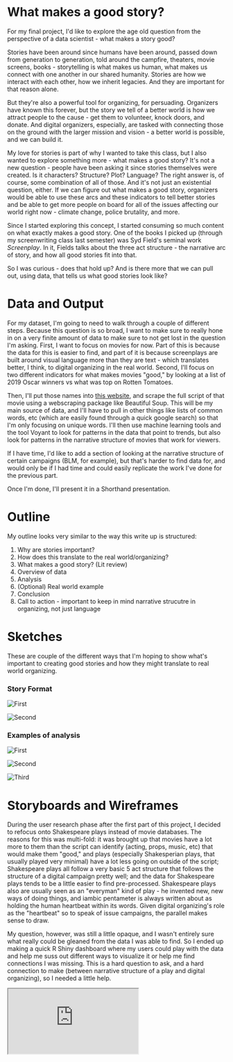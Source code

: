 # What makes a good story? 

For my final project, I'd like to explore the age old question from the perspective of a data scientist - what makes a story good? 

Stories have been around since humans have been around, passed down from generation to generation, told around the campfire, theaters, movie screens, books - storytelling is what makes us human, what makes us connect with one another in our shared humanity. Stories are how we interact with each other, how we inherit legacies. And they are important for that reason alone. 

But they're also a powerful tool for organizing, for persuading. Organizers have known this forever, but the story we tell of a better world is how we attract people to the cause - get them to volunteer, knock doors, and donate. And digital organizers, especially, are tasked with connecting those on the ground with the larger mission and vision - a better world is possible, and we can build it. 

My love for stories is part of why I wanted to take this class, but I also wanted to explore something more - what makes a good story? It's not a new question - people have been asking it since stories themselves were created. Is it characters? Structure? Plot? Language? The right answer is, of course, some combination of all of those. And it's not just an existential question, either. If we can figure out what makes a good story, organizers would be able to use these arcs and these indicators to tell better stories and be able to get more people on board for all of the issues affecting our world right now - climate change, police brutality, and more. 

Since I started exploring this concept, I started consuming so much content on what exactly makes a good story. One of the books I picked up (through my screenwriting class last semester) was Syd Field's seminal work <i>Screenplay</i>. In it, Fields talks about the three act structure - the narrative arc of story, and how all good stories fit into that. 

So I was curious - does that hold up? And is there more that we can pull out, using data, that tells us what good stories look like? 

# Data and Output

For my dataset, I'm going to need to walk through a couple of different steps. Because this question is so broad, I want to make sure to really hone in on a very finite amount of data to make sure to not get lost in the question I'm asking. First, I want to focus on movies for now. Part of this is because the data for this is easier to find, and part of it is because screenplays are built around visual language more than they are text - which translates better, I think, to digital organizing in the real world. Second, I'll focus on two different indicators for what makes movies "good," by looking at a list of 2019 Oscar winners vs what was top on Rotten Tomatoes. 

Then, I'll put those names into [this website](https://imsdb.com/), and scrape the full script of that movie using a webscraping package like Beautiful Soup. This will be my main source of data, and I'll have to pull in other things like lists of common words, etc (which are easily found through a quick google search) so that I'm only focusing on unique words. I'll then use machine learning tools and the tool Voyant to look for patterns in the data that point to trends, but also look for patterns in the narrative structure of movies that work for viewers. 

If I have time, I'd like to add a section of looking at the narrative structure of certain campaigns (BLM, for example), but that's harder to find data for, and would only be if I had time and could easily replicate the work I've done for the previous part. 

Once I'm done, I'll present it in a Shorthand presentation. 

# Outline

My outline looks very similar to the way this write up is structured:

1) Why are stories important?
2) How does this translate to the real world/organizing? 
3) What makes a good story? (Lit review)
4) Overview of data 
5) Analysis
6) (Optional) Real world example 
7) Conclusion
8) Call to action - important to keep in mind narrative strucutre in organizing, not just language 

# Sketches

These are couple of the different ways that I'm hoping to show what's important to creating good stories and how they might translate to real world organizing.

### Story Format

![First](Paper.telling_stories.9.png)

![Second](Paper.telling_stories.12.png)

### Examples of analysis

![First](Paper.telling_stories.10.png)

![Second](Paper.telling_stories.11.png)

![Third](Paper.telling_stories.13.png)

# Storyboards and Wireframes 

During the user research phase after the first part of this project, I decided to refocus onto Shakespeare plays instead of movie databases. The reasons for this was multi-fold: it was brought up that movies have a lot more to them than the script can identify (acting, props, music, etc) that would make them "good," and plays (especially Shakesperian plays, that usually played very minimal) have a lot less going on outside of the script; Shakespeare plays all follow a very basic 5 act structure that follows the structure of a digital campaign pretty well; and the data for Shakespeare plays tends to be a little easier to find pre-processed. Shakespeare plays also are usually seen as an "everyman" kind of play - he invented new, new ways of doing things, and iambic pentameter is always written about as holding the human heartbeat within its words. Given digital organizing's role as the "heartbeat" so to speak of issue campaigns, the parallel makes sense to draw. 

My question, however, was still a little opaque, and I wasn't entirely sure what really could be gleaned from the data I was able to find. So I ended up making a quick R Shiny dashboard where my users could play with the data and help me suss out different ways to visualize it or help me find connections I was missing. This is a hard question to ask, and a hard connection to make (between narrative structure of a play and digital organizing), so I needed a little help. 

<iframe src="https://satvika-neti.shinyapps.io/shakespearedata/" width: 100%; height: 500px;>




